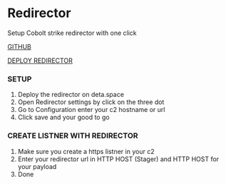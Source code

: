 # Redirector
Setup Cobolt strike redirector with one click

[GITHUB](https://github.com/ScRiPt1337/Redirector)

[DEPLOY REDIRECTOR](https://deta.space/discovery/r/lbvhqxhqefb1c6bk)

### SETUP 
1. Deploy the redirector on deta.space
2. Open Redirector settings by click on the three dot
3. Go to Configuration enter your c2 hostname or url
4. Click save and your good to go 

### CREATE LISTNER WITH REDIRECTOR
1. Make sure you create a https listner in your c2
2. Enter your redirector url in  HTTP HOST (Stager) and HTTP HOST for your payload
3. Done


